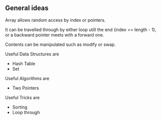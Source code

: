 ## General ideas

Array allows random access by index or pointers.

It can be travelled through by either loop utill the end (index == length - 1), or a backward pointer meets with a forward one.

Contents can be manipulated such as modify or swap.

Useful Data Structures are 
- Hash Table
- Set

Useful Algorithms are 
- Two Pointers

Useful Tricks are 
- Sorting
- Loop through

